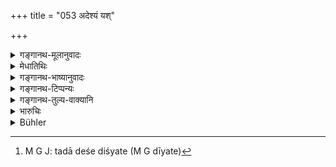+++
title = "053 अदेश्यं यश्"

+++

<details><summary>गङ्गानथ-मूलानुवादः</summary>

He who mentions the wrong place,—or who, having mentioned it, retracts,—or who does not understand that his previous and subsequent statements are contradictory;—(53)
</details>

<details><summary>मेधातिथिः</summary>

उक्तम् एवाधर्मर्णे ऽपह्नुवाने धनिना राजा ज्ञापयितव्यः- "ईदृशी च ज्ञापना कर्तव्या । अस्मिन् देशे ऽस्मिन् काल इदं धनम् इयद् वैतेन मत्सकाशाद् गृहीतम्" । स च पृष्टो भावयति- "नैतस्मिन् देशे ऽहम् अभवं यो ऽनेन च ग्रहणकाल उपदिष्टः" तद् अदेशं दिशति[^२१०] । अथ वा देशसाक्षिणो व्याख्यातास् तान् साक्षिणो देशकालाव् असंभवतो निर्दिशति । निर्दिश्य देशादिकम् अपजानीते "नैतन् मया निर्दिष्टम्" इति । **यश् चाधरोत्तरान् अर्थान्** पौरस्त्यानौपरिष्टांश् च **विगीतान्** विरुद्धान् अभिहितान् **नावबुध्यते** । यद् वा पूर्वं वक्तव्यं तत् परस्माद् वक्ति यत् परतस् तत् पूर्वं क्रमभेदं च वचनगतम् आत्मनो नानुसंधत्ते । "हीनः स इति निर्दिशेत्" (म्ध् ८.५७) इति सर्वत्र क्रियानुषङ्गो भविष्यतीति ॥ ८.५३ ॥


[^२१०]:
     M G J: tadā deśe diśyate (M G dīyate)
</details>

<details><summary>गङ्गानथ-भाष्यानुवादः</summary>

It has been said before that on the debtor denying the debt, the creditor complains to the King ,—*i e*., the complaint shall be lodged in the form—‘At such and such place, at such and such time, such and such an amount of money was borrowed from mo by this man’;—and on being questioned, he may say ‘I was not at the place at the time,’ referring to the place and time that have been alleged by him as those at which the money was borrowed: and in this case he ‘mentions the wrong place.’ Or, the term ‘*deśa*’ may stand for the *witness*; and the text means ‘if he cites as witness a person whose presence at the time and place of the transaction is impossible.’

Having alleged the place, time, etc., ‘*if he retracts*,’—saying ‘I did not say this.’

He who does not understand that his ‘*previous statement*’—what he had alleged before—and his ‘*subsequent statement*’—what he alleges afterwards—are ‘*contradidory*’;—or if he does not realise the discrepancy in his own behaviour.

‘*Such a person shall be declared to have failed*’—this verbal clause (occurring in verse 57) has to be construed with each verse (from 53 to 57).—(53)
</details>

<details><summary>गङ्गानथ-टिप्पन्यः</summary>

Medhātithi is again misrepresented by Buhler; he does not read
‘*apadeśyam*’, the reading adopted by him being ‘*adeśam*’. Nārāyaṇa
also reads the same, not ‘*apadeśyam*.’—Nandana reads ‘*adeyam*’, not
‘*apadeśyam*.’ Buhler has apparently confused verse 53 with 54, where
Medhātithi reads ‘*apadeśam*’ for ‘*apadeśyam*.’

This verse is quoted in *Smṛticandrikā* (Vyavahāra, p. 108), which has
the following explanation—‘One who cites an impossible witness, or
having cited a possible one, says that he has not cited him, or one who
does not perceive inconsistencies in his own statement, is to be
non-suited;’—in *Kṛtyakalpataru* (p. 22b), which has the following
notes:—‘*Adeśam*’ (which is its reading for ‘*adeśyam*’), a place where
the parties have never met;—‘*adharottarān arthān*’, “former and
latter”—‘*vigītān*’, contradictory;—and in *Vīramitrodaya* (Vyavahāra,
p. 31b), which adds the following notes:—‘*Ādeśyām dishati*’, ‘says what
is irrelevant or indecorous,—he who having said something says he did
not say it’—‘who does not comprehend the inconsistencies in his own past
and present statements’.
</details>

<details><summary>गङ्गानथ-तुल्य-वाक्यानि</summary>

**(verses 8.53-57)  
**

*Yājñavalkya* (2.16).—‘If one party tries to enforce his claim by
himself, though it has been disputed,—or if on being called, he runs
away, without saying anything, he should be non-suited and also fined.’

*Kātyāyana* (Smṛticandrikā-Vyavahāra, p. 107).—‘If a party on being
directed to *speak out*, does not speak, he should be immediately
confined; and on the next day he should be declared to be *non-suited*.’

*Nārada* (Aparārka, p. 621).—‘If a party proceeds to enforce his claim
without applying to the King, he should be immediately punished and his
claim not allowed.’

*Nārada* (2.32-33).—‘One who takes to flight after haying received the
summons, one who remains silent, one who is convicted of untruth by the
deposition of witnesses, and one who makes a confession himself;—these
are the four kinds of persons *defeated*, *avasanna*. One who alters his
former statements, one who shuns judicial investigation, one who fails
to appear, one who makes no reply, one who absconds on receiving the
summons;—these are the five kinds of persons *non-suited*, *hīna*.’

*Nārada* (2.41).—‘A man convicted by his own confession, one defeated
through his own conduct, one whom the judicial investigation has proved
to be in the wrong,—these three deserve to have their final defeat
declared at the hands of judges.’

*Bṛhaspati* (5.5-6).—‘One who absconds after receiving the summons, one
who remains silent, one convicted by the deposition of witnesses, and
one who admits the correctness of the charge;—these are the four *losers
of the suit*. One who absconds loses the suit after three fortnights;
one who remains silent, after a week; one convicted by the deposition of
witnesses and one who has confessed, immediately.’

*Kātyāyana* (Aparārka, p. 622).—‘After having declared his plaint, if he
renounces it and says something else, then, having taken up a different
position, he becomes non-suited. Having reduced his statement to
writing, if subsequently he says something more or less than that, he
becomes non-suited. After having preferred his claim, if he says *I did
not say this*, or if he contradicts his former statement, he also should
he declared to he non-suited. After having named his witnesses, if he,
of his own accord, does not bring them up for deposition, he should be
declared to be non-suited, after thirty days.’
</details>

<details><summary>भारुचिः</summary>

**अदेशं** गृहीतुर् **यश् च दिशति अदेश्यं** वर्थवस्तु; **निर्दिश्यापह्नुते** **च यः** देशं देश्यं वा; यश् **चाधरोत्तरान् अर्थान्**, देशाद् अन्यान्य् अपि कालद्रव्यरूपसंख्यादीन् विगीतान् पूर्वोत्तरविरुद्धान् नावबुद्ध्यते, "हीनं तम् इति निर्दिशेत्" इति वक्ष्यत्य् अर्थिनम् इतरं वा ॥ ८.५३ ॥
</details>

<details><summary>Bühler</summary>

053	(The plaintiff) who calls a witness not present at the transaction, who retracts his statements, or does not perceive that his statements (are) confused or contradictory;
</details>
